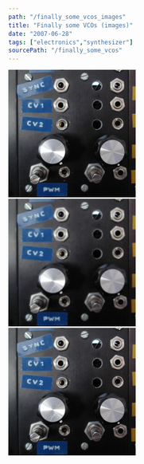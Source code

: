 ```yaml
---
path: "/finally_some_vcos_images"
title: "Finally some VCOs (images)"
date: "2007-06-28"
tags: ["electronics","synthesizer"]
sourcePath: "/finally_some_vcos"
---
```


 ![dual_vco3.jpeg_hexagon.jpeg](dual_vco3.jpeg_hexagon.jpeg) ![dual_vco3-189x300.jpg_hexagon.jpeg](dual_vco3-189x300.jpg_hexagon.jpeg) ![dual_vco3.jpg_hexagon.jpeg](dual_vco3.jpg_hexagon.jpeg)